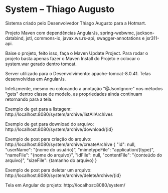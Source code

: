 # System – Thiago Augusto

Sistema criado pelo Desenvolvedor Thiago Augusto para a Hotmart.

Projeto Maven com dependências AngularJs, spring-webwmc, jackson-databind, jstl, commons-io, javax.ws.rs-api, swagger-annotations e jsr311-api.

Baixe o projeto, feito isso, faça o Maven Update Project.
Para rodar o projeto basta apenas fazer o Maven Install do Projeto e colocar o system.war gerado dentro tomcat.

Server utilizado para o Desenvolvimento: apache-tomcat-8.0.41.
Telas desenvolvidas em AngularJs.

Infelizmente, mesmo eu colocando a anotação "@JsonIgnore" nos métodos "gets" dentro classe de modelo, as propriedades ainda continuam retornando para a tela.

Exemplo de get para a listagem:
http://localhost:8080/system/archive/listAllArchives

Exemplo de get para download do arquivo:
http://localhost:8080/system/archive/download/{id}

Exemplo de post para criação do arquivo:
http://localhost:8080/system/archive/createArchive
{
  "id": null,
  "userName": "{nome do usuário}",
  "mimetypeFile": "application/{type}",
  "nameFile": "{nome do arquivo}",
  "idFile": null,
  "contentFile": "{conteúdo do arquivo}",
  "sizeFile": {tamanho do arquivo}
  }

Exemplo de post para deletar um arquivo:
http://localhost:8080/system/archive/deleteArchive/{id}

Tela em Angular do projeto:
http://localhost:8080/system/
